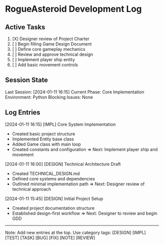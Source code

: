 # RogueAsteroid Development Log

## Active Tasks
1. [X] Designer review of Project Charter
2. [ ] Begin filling Game Design Document
3. [ ] Define core gameplay mechanics
4. [ ] Review and approve technical design
5. [ ] Implement player ship entity
6. [ ] Add basic movement controls

## Session State
Last Session: [2024-01-11 16:15]
Current Phase: Core Implementation
Environment: Python
Blocking Issues: None

## Log Entries

[2024-01-11 16:15] [IMPL] Core System Implementation
- Created basic project structure
- Implemented Entity base class
- Added Game class with main loop
- Created constants and configuration
=> Next: Implement player ship and movement

[2024-01-11 16:00] [DESIGN] Technical Architecture Draft
- Created TECHNICAL_DESIGN.md
- Defined core systems and dependencies
- Outlined minimal implementation path
=> Next: Designer review of technical approach

[2024-01-11 15:45] [DESIGN] Initial Project Setup
- Created project documentation structure
- Established design-first workflow
=> Next: Designer to review and begin GDD

---
Note: Add new entries at the top. Use category tags: [DESIGN] [IMPL] [TEST] [TASK] [BUG] [FIX] [NOTE] [REVIEW] 